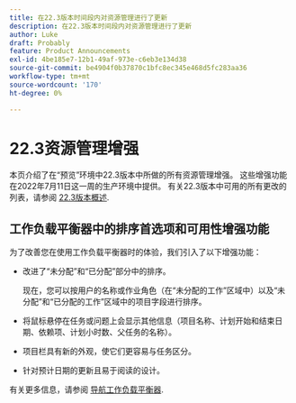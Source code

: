 ```yaml
---
title: 在22.3版本时间段内对资源管理进行了更新
description: 在22.3版本时间段内对资源管理进行了更新
author: Luke
draft: Probably
feature: Product Announcements
exl-id: 4be185e7-12b1-49af-973e-c6eb3e134d38
source-git-commit: be4904f0b37870c1bfc8ec345e468d5fc283aa36
workflow-type: tm+mt
source-wordcount: '170'
ht-degree: 0%

---
```


# 22.3资源管理增强

本页介绍了在“预览”环境中22.3版本中所做的所有资源管理增强。 这些增强功能在2022年7月11日这一周的生产环境中提供。 有关22.3版本中可用的所有更改的列表，请参阅 [22.3版本概述](../../../product-announcements/product-releases/22.3-release-activity/22-3-release-overview.md).

## 工作负载平衡器中的排序首选项和可用性增强功能

为了改善您在使用工作负载平衡器时的体验，我们引入了以下增强功能：

* 改进了“未分配”和“已分配”部分中的排序。

   现在，您可以按用户的名称或作业角色（在“未分配的工作”区域中）以及“未分配”和“已分配的工作”区域中的项目字段进行排序。

* 将鼠标悬停在任务或问题上会显示其他信息（项目名称、计划开始和结束日期、依赖项、计划小时数、父任务的名称）。

* 项目栏具有新的外观，使它们更容易与任务区分。

* 针对预计日期的更新且易于阅读的设计。


有关更多信息，请参阅 [导航工作负载平衡器](/help/quicksilver/resource-mgmt/workload-balancer/navigate-the-workload-balancer.md).

